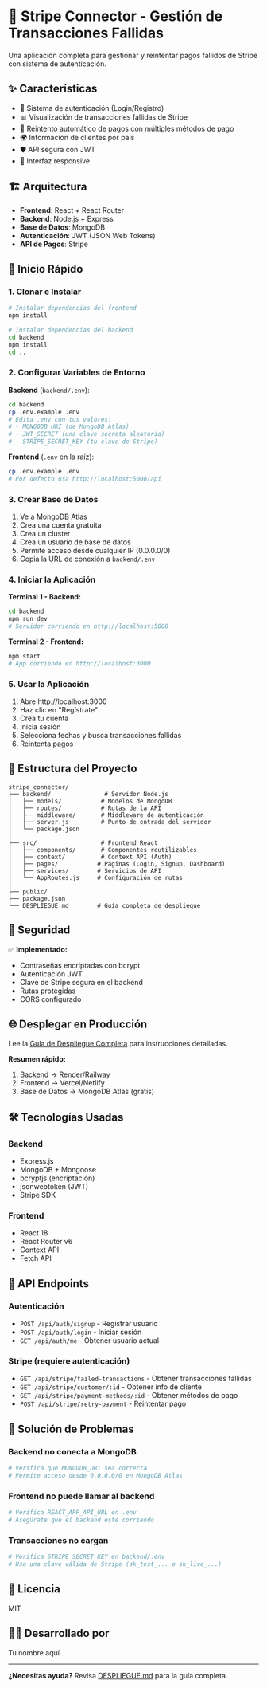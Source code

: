 # 🔌 Stripe Connector - Gestión de Transacciones Fallidas

Una aplicación completa para gestionar y reintentar pagos fallidos de Stripe con sistema de autenticación.

## ✨ Características

- 🔐 Sistema de autenticación (Login/Registro)
- 📊 Visualización de transacciones fallidas de Stripe
- 🔄 Reintento automático de pagos con múltiples métodos de pago
- 🌍 Información de clientes por país
- 🛡️ API segura con JWT
- 📱 Interfaz responsive

## 🏗️ Arquitectura

- **Frontend**: React + React Router
- **Backend**: Node.js + Express
- **Base de Datos**: MongoDB
- **Autenticación**: JWT (JSON Web Tokens)
- **API de Pagos**: Stripe

## 🚀 Inicio Rápido

### 1. Clonar e Instalar

```bash
# Instalar dependencias del frontend
npm install

# Instalar dependencias del backend
cd backend
npm install
cd ..
```

### 2. Configurar Variables de Entorno

**Backend** (`backend/.env`):
```bash
cd backend
cp .env.example .env
# Edita .env con tus valores:
# - MONGODB_URI (de MongoDB Atlas)
# - JWT_SECRET (una clave secreta aleatoria)
# - STRIPE_SECRET_KEY (tu clave de Stripe)
```

**Frontend** (`.env` en la raíz):
```bash
cp .env.example .env
# Por defecto usa http://localhost:5000/api
```

### 3. Crear Base de Datos

1. Ve a [MongoDB Atlas](https://www.mongodb.com/cloud/atlas)
2. Crea una cuenta gratuita
3. Crea un cluster
4. Crea un usuario de base de datos
5. Permite acceso desde cualquier IP (0.0.0.0/0)
6. Copia la URL de conexión a `backend/.env`

### 4. Iniciar la Aplicación

**Terminal 1 - Backend:**
```bash
cd backend
npm run dev
# Servidor corriendo en http://localhost:5000
```

**Terminal 2 - Frontend:**
```bash
npm start
# App corriendo en http://localhost:3000
```

### 5. Usar la Aplicación

1. Abre http://localhost:3000
2. Haz clic en "Regístrate"
3. Crea tu cuenta
4. Inicia sesión
5. Selecciona fechas y busca transacciones fallidas
6. Reintenta pagos

## 📁 Estructura del Proyecto

```
stripe_connector/
├── backend/               # Servidor Node.js
│   ├── models/           # Modelos de MongoDB
│   ├── routes/           # Rutas de la API
│   ├── middleware/       # Middleware de autenticación
│   ├── server.js         # Punto de entrada del servidor
│   └── package.json
│
├── src/                  # Frontend React
│   ├── components/       # Componentes reutilizables
│   ├── context/          # Context API (Auth)
│   ├── pages/           # Páginas (Login, Signup, Dashboard)
│   ├── services/        # Servicios de API
│   └── AppRoutes.js     # Configuración de rutas
│
├── public/
├── package.json
└── DESPLIEGUE.md        # Guía completa de despliegue
```

## 🔐 Seguridad

✅ **Implementado:**
- Contraseñas encriptadas con bcrypt
- Autenticación JWT
- Clave de Stripe segura en el backend
- Rutas protegidas
- CORS configurado

## 🌐 Desplegar en Producción

Lee la [Guía de Despliegue Completa](DESPLIEGUE.md) para instrucciones detalladas.

**Resumen rápido:**
1. Backend → Render/Railway
2. Frontend → Vercel/Netlify
3. Base de Datos → MongoDB Atlas (gratis)

## 🛠️ Tecnologías Usadas

### Backend
- Express.js
- MongoDB + Mongoose
- bcryptjs (encriptación)
- jsonwebtoken (JWT)
- Stripe SDK

### Frontend
- React 18
- React Router v6
- Context API
- Fetch API

## 📝 API Endpoints

### Autenticación
- `POST /api/auth/signup` - Registrar usuario
- `POST /api/auth/login` - Iniciar sesión
- `GET /api/auth/me` - Obtener usuario actual

### Stripe (requiere autenticación)
- `GET /api/stripe/failed-transactions` - Obtener transacciones fallidas
- `GET /api/stripe/customer/:id` - Obtener info de cliente
- `GET /api/stripe/payment-methods/:id` - Obtener métodos de pago
- `POST /api/stripe/retry-payment` - Reintentar pago

## 🐛 Solución de Problemas

### Backend no conecta a MongoDB
```bash
# Verifica que MONGODB_URI sea correcta
# Permite acceso desde 0.0.0.0/0 en MongoDB Atlas
```

### Frontend no puede llamar al backend
```bash
# Verifica REACT_APP_API_URL en .env
# Asegúrate que el backend esté corriendo
```

### Transacciones no cargan
```bash
# Verifica STRIPE_SECRET_KEY en backend/.env
# Usa una clave válida de Stripe (sk_test_... o sk_live_...)
```

## 📄 Licencia

MIT

## 👨‍💻 Desarrollado por

Tu nombre aquí

---

**¿Necesitas ayuda?** Revisa [DESPLIEGUE.md](DESPLIEGUE.md) para la guía completa.
